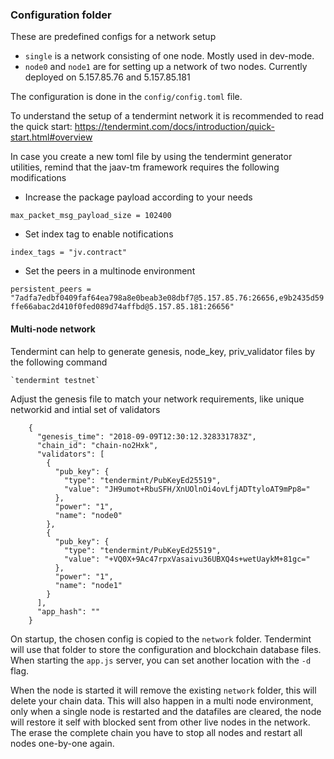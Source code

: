 ### Configuration folder

These are predefined configs for a network setup

- `single` is a network consisting of one node. Mostly used in dev-mode.
- `node0` and `node1` are for setting up a network of two nodes. Currently deployed on 5.157.85.76 and 5.157.85.181

The configuration is done in the `config/config.toml` file.

To understand the setup of a tendermint network it is recommended to read the quick start: https://tendermint.com/docs/introduction/quick-start.html#overview

In case you create a new toml file by using the tendermint generator utilities, remind that the jaav-tm framework requires the following modifications

- Increase the package payload according to your needs

`max_packet_msg_payload_size = 102400`

- Set index tag to enable notifications

`index_tags = "jv.contract"`

- Set the peers in a multinode environment

`persistent_peers = "7adfa7edbf0409faf64ea798a8e0beab3e08dbf7@5.157.85.76:26656,e9b2435d59ffe66abac2d410f0fed089d74affbd@5.157.85.181:26656"`

#### Multi-node network

Tendermint can help to generate genesis, node_key, priv_validator files by the following command

    `tendermint testnet`

Adjust the genesis file to match your network requirements, like unique networkid and intial set of validators

        {
          "genesis_time": "2018-09-09T12:30:12.328331783Z",
          "chain_id": "chain-no2Hxk",
          "validators": [
            {
              "pub_key": {
                "type": "tendermint/PubKeyEd25519",
                "value": "JH9umot+RbuSFH/XnUOlnOi4ovLfjADTtyloAT9mPp8="
              },
              "power": "1",
              "name": "node0"
            },
            {
              "pub_key": {
                "type": "tendermint/PubKeyEd25519",
                "value": "+VQ0X+9Ac47rpxVasaivu36UBXQ4s+wetUaykM+81gc="
              },
              "power": "1",
              "name": "node1"
            }
          ],
          "app_hash": ""
        }

On startup, the chosen config is copied to the `network` folder. Tendermint will use that folder to store the configuration and blockchain database files.
When starting the `app.js` server, you can set another location with the `-d` flag.

When the node is started it will remove the existing `network` folder, this will delete your chain data. This will also happen in a multi node environment,
only when a single node is restarted and the datafiles are cleared, the node will restore it self with blocked sent from other live nodes in the network.
The erase the complete chain you have to stop all nodes and restart all nodes one-by-one again.
